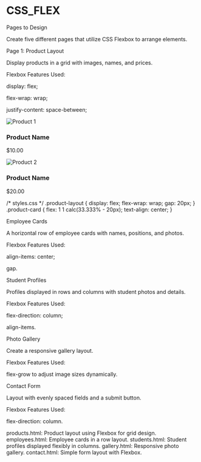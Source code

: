 # CSS_FLEX
Pages to Design

Create five different pages that utilize CSS Flexbox to arrange elements.

Page 1: Product Layout

Display products in a grid with images, names, and prices.

Flexbox Features Used:

display: flex;

flex-wrap: wrap;

justify-content: space-between;

<!-- products.html -->
<div class="product-layout">
  <div class="product-card">
    <img src="product1.jpg" alt="Product 1">
    <h3>Product Name</h3>
    <p>$10.00</p>
  </div>
  <div class="product-card">
    <img src="product2.jpg" alt="Product 2">
    <h3>Product Name</h3>
    <p>$20.00</p>
  </div>
</div>


/* styles.css */
.product-layout {
  display: flex;
  flex-wrap: wrap;
  gap: 20px;
}
.product-card {
  flex: 1 1 calc(33.333% - 20px);
  text-align: center;
}


Employee Cards

A horizontal row of employee cards with names, positions, and photos.

Flexbox Features Used:

align-items: center;

gap.

Student Profiles

Profiles displayed in rows and columns with student photos and details.

Flexbox Features Used:

flex-direction: column;

align-items.

Photo Gallery

Create a responsive gallery layout.

Flexbox Features Used:

flex-grow to adjust image sizes dynamically.

Contact Form

Layout with evenly spaced fields and a submit button.

Flexbox Features Used:

flex-direction: column.

products.html: Product layout using Flexbox for grid design.
employees.html: Employee cards in a row layout.
students.html: Student profiles displayed flexibly in columns.
gallery.html: Responsive photo gallery.
contact.html: Simple form layout with Flexbox.
